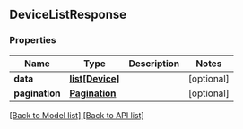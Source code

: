 ## DeviceListResponse

### Properties
Name | Type | Description | Notes
------------ | ------------- | ------------- | -------------
**data** | [**list[Device]**](#Device) |  | [optional] 
**pagination** | [**Pagination**](#Pagination) |  | [optional] 

[[Back to Model list]](#documentation-for-models) [[Back to API list]](#documentation-for-api-endpoints)


